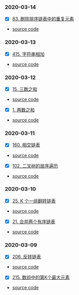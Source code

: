 ### 2020-03-14
- [x] [83. 删除排序链表中的重复元素](https://leetcode-cn.com/problems/remove-duplicates-from-sorted-list/)
* [source code](https://github.com/guaguaguaxia/LeetCodePractice/blob/master/src/CheckInEveryDay/a20210314/DeleteDuplicates.java)

### 2020-03-13
- [x] [415. 字符串相加](https://leetcode-cn.com/problems/add-strings/)
* [source code](https://github.com/guaguaguaxia/LeetCodePractice/blob/master/src/CheckInEveryDay/a20210313/AddTwoNumbers.java)

### 2020-03-12
- [x] [15. 三数之和](https://leetcode-cn.com/problems/3sum/)
* [source code](https://github.com/guaguaguaxia/LeetCodePractice/blob/master/src/CheckInEveryDay/20210312/ThreeSum.java)
- [x] [1. 两数之和](https://leetcode-cn.com/problems/two-sum/)
* [source code](https://github.com/guaguaguaxia/LeetCodePractice/blob/master/src/CheckInEveryDay/20210312/TwoSum.java)

### 2020-03-11
- [x] [160. 相交链表](https://leetcode-cn.com/problems/intersection-of-two-linked-lists/)
* [source code](https://github.com/guaguaguaxia/LeetCodePractice/blob/master/src/CheckInEveryDay/20210311/GetIntersectionNode.java)
- [x] [102. 二叉树的层序遍历](https://leetcode-cn.com/problems/binary-tree-level-order-traversal/)
* [source code](https://github.com/guaguaguaxia/LeetCodePractice/blob/master/src/CheckInEveryDay/20210311/LevelOrder.java)


### 2020-03-10
- [x] [25. K 个一组翻转链表](https://leetcode-cn.com/problems/reverse-nodes-in-k-group/)
* [source code](https://github.com/guaguaguaxia/LeetCodePractice/blob/master/src/CheckInEveryDay/20210310/ReverseKGroup.java)
- [x] [21. 合并两个有序链表](https://leetcode-cn.com/problems/merge-two-sorted-lists/)
* [source code](https://github.com/guaguaguaxia/LeetCodePractice/blob/master/src/CheckInEveryDay/20210310/MergeTwoLists.java)

### 2020-03-09
- [x] [206. 反转链表](https://leetcode-cn.com/problems/reverse-linked-list/)
* [source code](https://github.com/guaguaguaxia/LeetCodePractice/blob/master/src/CheckInEveryDay/20210309/ReverseLinkedList206.java)
- [x] [215. 数组中的第K个最大元素](https://leetcode-cn.com/problems/kth-largest-element-in-an-array/)
* [source code](https://github.com/guaguaguaxia/LeetCodePractice/blob/master/src/CheckInEveryDay/20210309/FindKthLargest.java)
